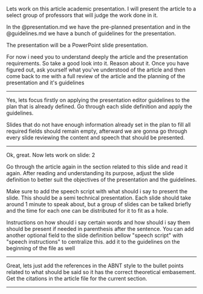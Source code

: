 Lets work on this article academic presentation. I will present the article to a select group of professors that will judge the work done in it.

In the @presentation.md we have the pre-planned presentation and in the @guidelines.md we have a bunch of guidelines for the presentation.

The presentation will be a PowerPoint slide presentation. 

For now i need you to understand deeply the article and the presentation requirements. So take a good look into it. Reason about it. Once you have figured out, ask yourself what you've understood of the article and then come back to me with a full review of the article and the planning of the presentation and it's guidelines

------------------------------------------------------------------------------------------------

Yes, lets focus firstly on applying the presentation editor guidelines to the plan that is already defined. Go through each slide definition and apply the guidelines.

Slides that do not have enough information already set in the plan to fill all required fields should remain empty, afterward we are gonna go through every slide reviewing the content and speech that should be presented.

------------------------------------------------------------------------------------------------

Ok, great. Now lets work on slide: 2

Go through the article again in the section related to this slide and read it again. After reading and understanding its purpose, adjust the slide definition to better suit the objectives of the presentation and the guidelines.

Make sure to add the speech script with what should i say to present the slide. This should be a semi technical presentation. 
Each slide should take around 1 minute to speak about, but a group of slides can be talked briefly and the time for each one can be distributed for it to fit as a hole.

Instructions on how should i say certain words and how should i say them should be present if needed in parenthesis after the sentence. You can add another optional field to the slide definition bellow "speech script" with "speech instructions" to centralize this. add it to the guidelines on the beginning of the file as well

------------------------------------------------------------------------------------------------

Great, lets just add the references in the ABNT style to the bullet points related to what should be said so it has the correct theoretical embasement. Get the citations in the article file for the current section.

------------------------------------------------------------------------------------------------
